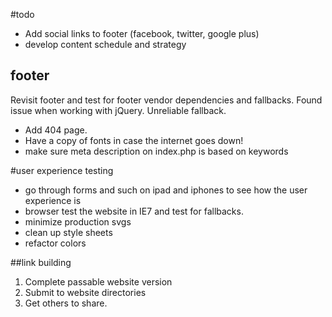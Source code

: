 #todo
- Add social links to footer (facebook, twitter, google plus)
- develop content schedule and strategy

## footer
Revisit footer and test for footer vendor dependencies and fallbacks. Found issue when working with jQuery. Unreliable fallback.

* Add 404 page.
* Have a copy of fonts in case the internet goes down!
* make sure meta description on index.php is based on keywords

#user experience testing
* go through forms and such on ipad and iphones to see how the user experience is
* browser test the website in IE7 and test for fallbacks.
* minimize production svgs
* clean up style sheets
* refactor colors

##link building
1. Complete passable website version
2. Submit to website directories
3. Get others to share.
